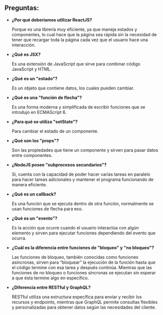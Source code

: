 ## Preguntas:

- **¿Por qué deberíamos utilizar ReactJS?**

  Porque es una librería muy eficiente, ya que maneja estados y componentes, lo cual hace que la página sea rápida sin la necesidad de tener que recargar toda la página cada vez que el usuario hace una interacción.

- **¿Qué es JSX?**

  Es una extensión de JavaScript que sirve para combinar código JavaScript y HTML.

- **¿Qué es un "estado"?**

  Es un objeto que contiene datos, los cuales pueden cambiar.

- **¿Qué es una "función de flecha"?**

  Es una forma moderna y simplificada de escribir funciones que se introdujo en ECMAScript 6.

- **¿Para qué se utiliza "setState"?**

  Para cambiar el estado de un componente.

- **¿Qué son los "props"?**

  Son las propiedades que tiene un componente y sirven para pasar datos entre componentes.

- **¿NodeJS posee "subprocesos secundarios"?**

  Sí, cuenta con la capacidad de poder hacer varias tareas en paralelo para hacer tareas adicionales y mantener el programa funcionando de manera eficiente.

- **¿Qué es un callback?**

  Es una función que se ejecuta dentro de otra función, normalmente se usan funciones de flecha para eso.

- **¿Qué es un "evento"?**

  Es la acción que ocurre cuando el usuario interactúa con algún elemento y sirven para ejecutar funciones dependiendo del evento que ocurra.

- **¿Cuál es la diferencia entre funciones de "bloqueo" y "no bloqueo"?**

  Las funciones de bloqueo, también conocidas como funciones asíncronas, sirven para “bloquear” la ejecución de la función hasta que el código termine con esa tarea y después continúa. Mientras que las funciones de no bloqueo o funciones síncronas se ejecutan sin esperar a que ésta termine algo en específico.

- **¿Diferencia entre RESTful y GraphQL?**

  RESTful utiliza una estructura específica para enviar y recibir los recursos y endpoints, mientras que GraphQL permite consultas flexibles y personalizadas para obtener datos según las necesidades del cliente.

